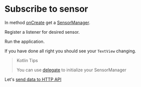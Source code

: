 # Subscribe to sensor

In method [onCreate](http://developer.android.com/reference/android/app/Activity.html#onCreate(android.os.Bundle)) get a [SensorManager](http://developer.android.com/reference/android/hardware/SensorManager.html).

Register a listener for desired sensor.

Run the application.

If you have done all right you should see your `TextView` changing.

> Kotlin Tips
>
> You can use [delegate](https://kotlinlang.org/docs/reference/delegated-properties.html) to initialize your SensorManager

Let's [send data to HTTP API](07_SendValueToHttp.md)
